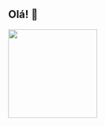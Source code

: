 ## Olá! 👋

<div>
  <img height="180em" src="https://github-readme-stats.vercel.app/api?usernamegeovanaS2&show_icons=true&theme=dracula&include_all_commits=true&count_private=true"/>
</div>

